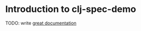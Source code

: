 # Introduction to clj-spec-demo

TODO: write [great documentation](http://jacobian.org/writing/what-to-write/)
